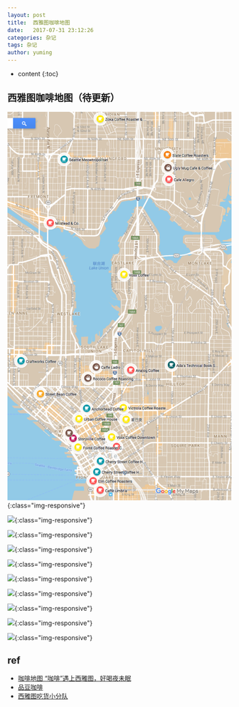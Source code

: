 ```yaml
---
layout: post
title:  西雅图咖啡地图
date:   2017-07-31 23:12:26
categories: 杂记
tags: 杂记
author: yuming
---
```


* content
{:toc}


## 西雅图咖啡地图（待更新）


![](/assets/images/seattle_coffee_map.png){:class="img-responsive"}

![](/assets/images/elm_coffee_roasters.png){:class="img-responsive"}

![](/assets/images/milstead_co.png){:class="img-responsive"}

![](/assets/images/cherry_street_public_coffee.png){:class="img-responsive"}

![](/assets/images/cherry_street_public_coffee_1.png){:class="img-responsive"}

![](/assets/images/cherry_street_public_coffee_2.png){:class="img-responsive"}

![](/assets/images/Meow_coffee.png){:class="img-responsive"}

![](/assets/images/Meow_Coffee1.png){:class="img-responsive"}

![](/assets/images/Meow_coffee2.png){:class="img-responsive"}

![](/assets/images/Meow_coffee3.png){:class="img-responsive"}


## ref
- [咖啡地图 “咖啡”遇上西雅图，好喝夜未眠](https://zhuanlan.zhihu.com/p/27704877)
- [品豆咖啡](https://www.zhihu.com/question/35843431/answer/64699603)
- [西雅图吃货小分队](https://mp.weixin.qq.com/s?__biz=MzIyODE0OTIyOQ==&mid=2655551406&idx=1&sn=9d13a016ede721706761441c98f0396b&chksm=f3ea8d2cc49d043adabbf431c4e1ca172db0e18d3cf737f83e064e538d220f41235c786af851&scene=0&key=f2674fde6f8d5328280a48ef5d353286b0f35be14beb6f7b3ef9ccbabff6f13d6ee0f9727f701b21e90dbe528d4c891295fd44d580696b923942181155ddcfe449ae59ab5179d59bbc9eaeabc8e318e4&ascene=0&uin=MjAzNTYyNTk4MA%3D%3D&devicetype=iMac+MacBookPro12%2C1+OSX+OSX+10.11.6+build(15G1611)&version=12020810&nettype=WIFI&fontScale=100&pass_ticket=OFWS5NzNq3Ixp1PKXULyd3bGPNmRXV%2Bv2E6e1hRa6GhTUlSAVQLiH5JuFJbBPuH3)